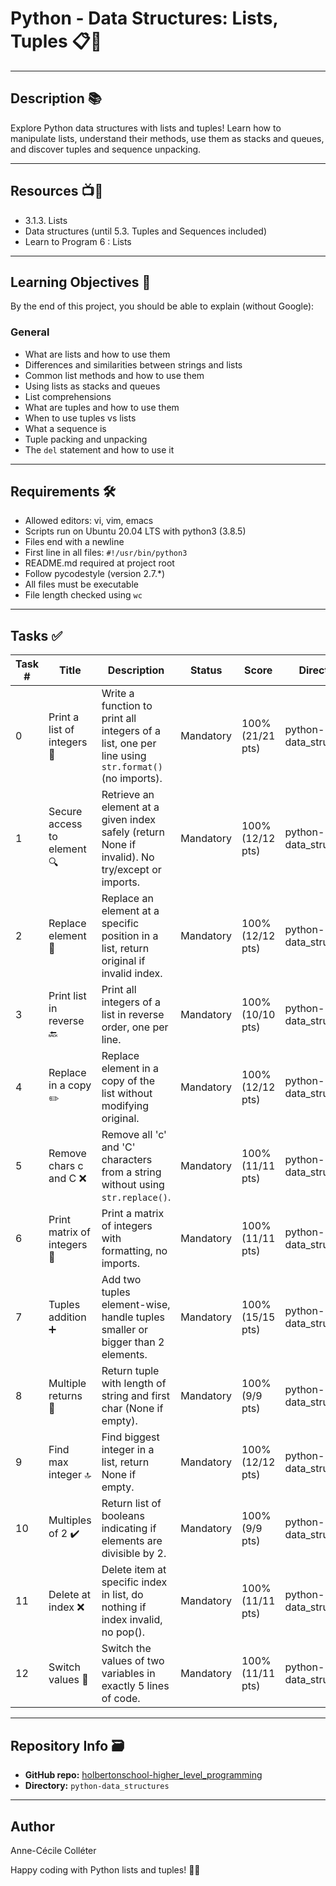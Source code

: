 # Python - Data Structures: Lists, Tuples 📋🔗

---

## Description 📚

Explore Python data structures with lists and tuples!
Learn how to manipulate lists, understand their methods, use them as stacks and queues, and discover tuples and sequence unpacking.

---

## Resources 📺📖

- 3.1.3. Lists
- Data structures (until 5.3. Tuples and Sequences included)
- Learn to Program 6 : Lists

---

## Learning Objectives 🎯

By the end of this project, you should be able to explain (without Google):

### General
- What are lists and how to use them
- Differences and similarities between strings and lists
- Common list methods and how to use them
- Using lists as stacks and queues
- List comprehensions
- What are tuples and how to use them
- When to use tuples vs lists
- What a sequence is
- Tuple packing and unpacking
- The `del` statement and how to use it

---

## Requirements 🛠️

- Allowed editors: vi, vim, emacs
- Scripts run on Ubuntu 20.04 LTS with python3 (3.8.5)
- Files end with a newline
- First line in all files: `#!/usr/bin/python3`
- README.md required at project root
- Follow pycodestyle (version 2.7.*)
- All files must be executable
- File length checked using `wc`

---

## Tasks ✅

| Task # | Title                              | Description                                                                                              | Status     | Score            | Directory             | File                     |
|--------|----------------------------------|----------------------------------------------------------------------------------------------------------|------------|------------------|-----------------------|--------------------------|
| 0      | Print a list of integers 🔢       | Write a function to print all integers of a list, one per line using `str.format()` (no imports).         | Mandatory  | 100% (21/21 pts) | python-data_structures | 0-print_list_integer.py  |
| 1      | Secure access to element 🔍       | Retrieve an element at a given index safely (return None if invalid). No try/except or imports.           | Mandatory  | 100% (12/12 pts) | python-data_structures | 1-element_at.py          |
| 2      | Replace element 🔄                | Replace an element at a specific position in a list, return original if invalid index.                    | Mandatory  | 100% (12/12 pts) | python-data_structures | 2-replace_in_list.py     |
| 3      | Print list in reverse 🔙           | Print all integers of a list in reverse order, one per line.                                              | Mandatory  | 100% (10/10 pts) | python-data_structures | 3-print_reversed_list_integer.py |
| 4      | Replace in a copy ✏️               | Replace element in a copy of the list without modifying original.                                         | Mandatory  | 100% (12/12 pts) | python-data_structures | 4-new_in_list.py         |
| 5      | Remove chars c and C ❌             | Remove all 'c' and 'C' characters from a string without using `str.replace()`.                            | Mandatory  | 100% (11/11 pts) | python-data_structures | 5-no_c.py                |
| 6      | Print matrix of integers 🧮         | Print a matrix of integers with formatting, no imports.                                                  | Mandatory  | 100% (11/11 pts) | python-data_structures | 6-print_matrix_integer.py|
| 7      | Tuples addition ➕                 | Add two tuples element-wise, handle tuples smaller or bigger than 2 elements.                            | Mandatory  | 100% (15/15 pts) | python-data_structures | 7-add_tuple.py           |
| 8      | Multiple returns 🔄               | Return tuple with length of string and first char (None if empty).                                       | Mandatory  | 100% (9/9 pts)   | python-data_structures | 8-multiple_returns.py    |
| 9      | Find max integer 🔝               | Find biggest integer in a list, return None if empty.                                                    | Mandatory  | 100% (12/12 pts) | python-data_structures | 9-max_integer.py         |
| 10     | Multiples of 2 ✔️                 | Return list of booleans indicating if elements are divisible by 2.                                      | Mandatory  | 100% (9/9 pts)   | python-data_structures | 10-divisible_by_2.py     |
| 11     | Delete at index ❌                | Delete item at specific index in list, do nothing if index invalid, no pop().                            | Mandatory  | 100% (11/11 pts) | python-data_structures | 11-delete_at.py          |
| 12     | Switch values 🔀                  | Switch the values of two variables in exactly 5 lines of code.                                           | Mandatory  | 100% (11/11 pts) | python-data_structures | 12-switch.py             |

---

## Repository Info 🗃️

- **GitHub repo:** [holbertonschool-higher_level_programming](https://github.com/holbertonschool/higher_level_programming)
- **Directory:** `python-data_structures`

---

## Author

Anne-Cécile Colléter

Happy coding with Python lists and tuples! 🐍✨
